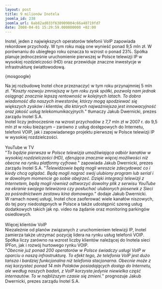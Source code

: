 ```yaml
---
layout: post
title: 9 milionów Inotela
joomla_id: 238
joomla_url: 6ab82ad033f630909004c66a40719fd7
date: 2008-04-01 15:29:59.000000000 +02:00
---
```

Inotel, jeden z największych operator&oacute;w telefonii VoIP zapowiada rekordowe przychody. W tym roku mają one wynieść ponad 9,5 mln zł. W por&oacute;wnaniu do ubiegłego roku oznacza to wzrost o ponad 23%. Sp&oacute;łka planuje jednocześnie uruchomienie pierwszej w Polsce telewizji IP w wysokiej rozdzielczości (HD) oraz przewiduje znaczne inwestycje w infrastrukturę światłowodową.<p>{mosgoogle}</p><p>Na jej rozbudowę Inotel chce przeznaczyć w tym roku przynajmniej 5 mln zł. &quot;<em>Koszty rozwoju zmniejszą w tym roku zysk sp&oacute;łki, pozwolą nam jednak osiągnąć znacznie lepszą rentowność w kolejnych latach. To dobra wiadomość dla naszych inwestor&oacute;w, kt&oacute;rzy mogą spodziewać się większych zysk&oacute;w i klient&oacute;w, dla kt&oacute;rych najważniejsza jest innowacyjność oraz jakość usług telekomunikacyjnych.</em>&quot; tłumaczy Jakub Dwernicki, prezes zarządu Inotel S.A. <br />Inotel liczy jednocześnie na wzrost przychod&oacute;w z 7,7 mln zł w 2007 r. do 9,5 mln zł w roku bieżącym &ndash; zar&oacute;wno z usług dostępowych do Internetu, telefonii VOIP, jak i zapowiadanego projektu pierwszej w Polsce telewizji IP w wysokiej rozdzielczości. <br /><br />YouTube w TV<br />&quot;<em>To będzie pierwsza w Polsce telewizja umożliwiająca odbi&oacute;r kanał&oacute;w w wysokiej rozdzielczości (HD), oferująca znacznie więcej możliwości niż obecne na rynku platformy cyfrowe.</em>&quot; zapowiada Jakub Dwernicki, prezes zarządu Inotel S.A. &quot;<em>Telewidzowie będą mogli wreszcie zdecydować co i kiedy chcą oglądać. Będą mogli nagrać sw&oacute;j ulubiony program lub serial i w dowolnym momencie go sobie obejrzeć. Dzięki integracji telewizji z Internetem, będą mogli r&oacute;wnież odtworzyć dowolny plik z serwisu YouTube na ekranie swojego telewizora czy posłuchać ulubionych piosenek z Sieci za pośrednictwem zestawu kina domowego.</em>&quot; dodaje Jakub Dwernicki.&nbsp; <br />W ramach nowej usługi, Inotel chce zaoferować wiele kanał&oacute;w niszowych, do tej pory niedostępnych w Polsce a także udostępnić szereg usług dodatkowych takich jak np. video na żądanie oraz monitoring parking&oacute;w osiedlowych. <br /><br />Więcej klient&oacute;w VoIP<br />Niezależnie od plan&oacute;w związanych z uruchomieniem telewizji IP, Inotel zamierza także utrzymać pozycję lidera na rynku usług telefonii VOIP. Sp&oacute;łka liczy zar&oacute;wno na wzrost liczby klient&oacute;w należącej do Inotela sieci IPFon, jak i rozw&oacute;j hurtowego rynku VOIP.<br />&quot;<em>Obecnie już ponad 200 operator&oacute;w w Polsce świadczy usługi VoIP w oparciu o naszą infrastrukturę. To efekt tego, że telefonia VoIP jest dużo tańsza i bardziej funkcjonalna niż telefonia stacjonarna. Obecnie może z niej korzystać ponad 14 mln Polak&oacute;w posiadających dostęp do Internetu, ale według naszych badań, z VoIP korzysta jedynie niewielka część internaut&oacute;w. To w najbliższym czasie się zmieni.</em>&quot; prognozuje Jakub Dwernicki, prezes zarządu Inotel S.A. </p>

